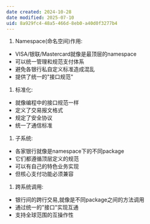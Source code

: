 ```yaml
---
date created: 2024-10-28
date modified: 2025-07-10
uid: 8a929fc4-48a5-466d-8eb0-a40d0f3277b4
---
```

1. Namespace(命名空间)作用:

- VISA/银联/Mastercard就像是最顶层的namespace
- 可以统一管理和规范支付体系
- 避免各银行私自定义标准造成混乱
- 提供了统一的"接口规范"
  
1. 标准化:

- 就像编程中的接口规范一样
- 定义了交易报文格式
- 规定了安全协议
- 统一了通信标准

1. 子系统:

- 各家银行就像是namespace下的不同package
- 它们都遵循顶层定义的规范
- 可以有自己的特色业务实现
- 但核心支付功能必须兼容

1. 跨系统调用:

- 银行间的跨行交易,就像是不同package之间的方法调用
- 通过统一的"接口"实现互通
- 支持全球范围的互操作性

  
